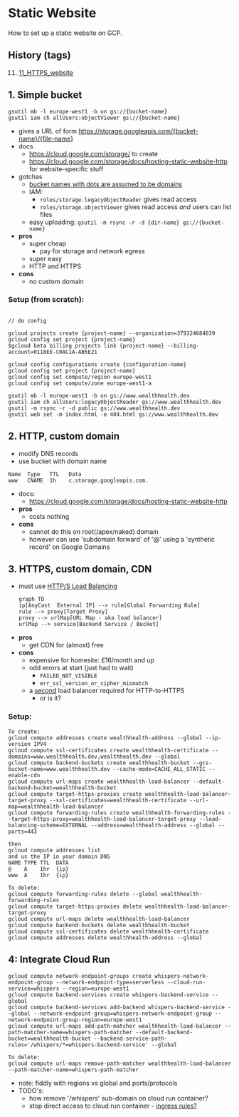 # Static Website
How to set up a static website on GCP.

## History (tags)
11. [11_HTTPS_website](https://github.com/numical/whispers/tree/11_HTTPS_websiteHTTPS)


## 1. Simple bucket
```shell
gsutil mb -l europe-west1 -b on gs://{bucket-name}
gsutil iam ch allUsers:objectViewer gs://{bucket-name}
```
* gives a URL of form https://storage.googleapis.com/{bucket-name}/{file-name}
* docs
  * https://cloud.google.com/storage/ to create
  * https://cloud.google.com/storage/docs/hosting-static-website-http for website-specific stuff  
* gotchas
  * [bucket names with dots are assumed to be domains](https://cloud.google.com/storage/docs/domain-name-verification)
  * IAM:
    * `roles/storage.legacyObjectReader` gives read access
    * `roles/storage.objectViewer` gives read access _and_ users can list files
  * easy uploading: `gsutil -m rsync -r -d {dir-name} gs://{bucket-name}`  
* **pros**
  * super cheap
    * pay for storage and network egress
  * super easy
  * HTTP and HTTPS  
* **cons**
  * no custom domain  
  
### Setup (from scratch):
```

// do config

gcloud projects create {project-name} --organization=379324684039
gcloud config set project {project-name}
$gcloud beta billing projects link {project-name} --billing-account=0118EE-C0AC1A-AB5E21

gcloud config configurations create {configuration-name}
gcloud config set project {project-name}
gcloud config set compute/region europe-west1
gcloud config set compute/zone europe-west1-a

gsutil mb -l europe-west1 -b on gs://www.wealthhealth.dev
gsutil iam ch allUsers:legacyObjectReader gs://www.wealthhealth.dev
gsutil -m rsync -r -d public gs://www.wealthhealth.dev
gsutil web set -m index.html -e 404.html gs://www.wealthhealth.dev
```

## 2. HTTP, custom domain
* modify DNS records
* use bucket with domain name
```
Name  Type   TTL   Data
www   CNAME  1h    c.storage.googleapis.com.
```
* docs:
  * https://cloud.google.com/storage/docs/hosting-static-website-http
* **pros**
  * costs nothing
* **cons**
  * cannot do this on root(/apex/naked) domain
  * however can use 'subdomain forward' of '@' using a 'synthetic record' on Google Domains
    

## 3. HTTPS, custom domain, CDN
* must use [HTTP/S Load Balancing](ht...tps://cloud.google.com/load-balancing/docs/https)
  ```mermaid
  graph TD
  ip[AnyCast  External IP] --> rule[Global Forwarding Rule]
  rule --> proxy[Target Proxy]
  proxy --> urlMap[URL Map - aka load balancer]
  urlMap --> service[Backend Service / Bucket]
  ```
* **pros**
  * get CDN for (almost) free
* **cons**
  * expensive for homesite: £16/month and up
  * odd errors at start (just had to wait)
    * `FAILED_NOT_VISIBLE`
    * `err_ssl_version_or_cipher_mismatch`
  * a [second](https://cloud.google.com/load-balancing/docs/https/setting-up-http-https-redirect#setting_up_the_http_load_balancer) load balancer required for HTTP-to-HTTPS
    * or is it?

### Setup:
```
To create:
gcloud compute addresses create wealthhealth-address --global --ip-version IPV4
gcloud compute ssl-certificates create wealthhealth-certificate --domains=www.wealthhealth.dev,wealthhealth.dev --global
gcloud compute backend-buckets create wealthhealth-bucket --gcs-bucket-name=www.wealthhealth.dev --cache-mode=CACHE_ALL_STATIC --enable-cdn
gcloud compute url-maps create wealthhealth-load-balancer --default-backend-bucket=wealthhealth-bucket
gcloud compute target-https-proxies create wealthhealth-load-balancer-target-proxy --ssl-certificates=wealthhealth-certificate --url-map=wealthhealth-load-balancer
gcloud compute forwarding-rules create wealthhealth-forwarding-rules --target-https-proxy=wealthhealth-load-balancer-target-proxy --load-balancing-scheme=EXTERNAL --address=wealthhealth-address --global --ports=443

then
gcloud compute addresses list
and us the IP in your domain DNS
NAME TYPE TTL  DATA
@    A    1hr  {ip}
www  A    1hr  {ip}

To delete:
gcloud compute forwarding-rules delete --global wealthhealth-forwarding-rules
gcloud compute target-https-proxies delete wealthhealth-load-balancer-target-proxy
gcloud compute url-maps delete wealthhealth-load-balancer
gcloud compute backend-buckets delete wealthhealth-bucket
gcloud compute ssl-certificates delete wealthhealth-certificate
gcloud compute addresses delete wealthhealth-address --global
```

## 4: Integrate Cloud Run
```
gcloud compute network-endpoint-groups create whispers-network-endpoint-group --network-endpoint-type=serverless --cloud-run-service=whispers --region=europe-west1
gcloud compute backend-services create whispers-backend-service --global 
gcloud compute backend-services add-backend whispers-backend-service --global --network-endpoint-group=whispers-network-endpoint-group --network-endpoint-group-region=europe-west1
gcloud compute url-maps add-path-matcher wealthhealth-load-balancer --path-matcher-name=whispers-path-matcher --default-backend-bucket=wealthhealth-bucket --backend-service-path-rules='/whispers/*=whispers-backend-service' --global

To delete:
gcloud compute url-maps remove-path-matcher wealthhealth-load-balancer --path-matcher-name=whispers-path-matcher
```
* note: fiddly with regions vs global and ports/protocols
* TODO's:
  * how remove '/whispers' sub-domain on cloud run container?
  * stop direct access to cloud run container - [ingress rules?](https://cloud.google.com/run/docs/securing/ingress#command-line)

